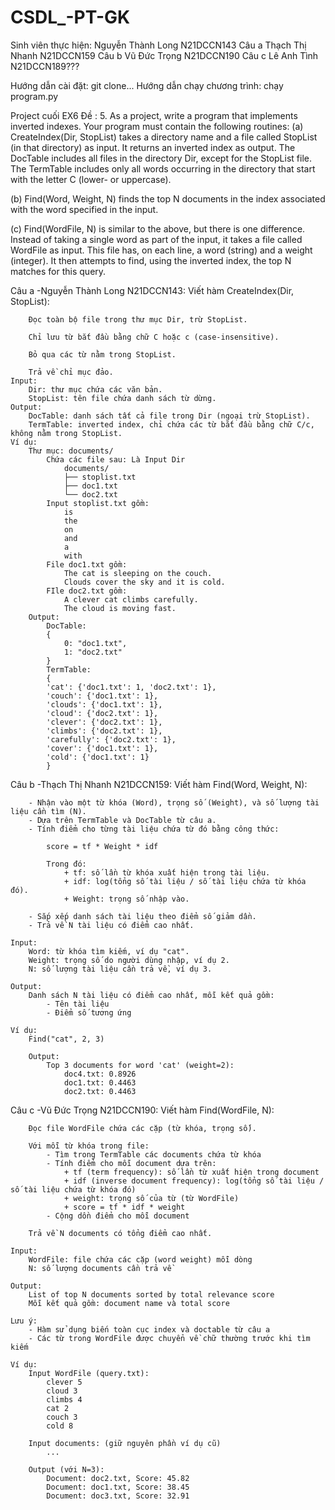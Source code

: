 # CSDL_-PT-GK
Sinh viên thực hiện:
Nguyễn Thành Long	N21DCCN143     Câu a
Thạch Thị Nhanh	    N21DCCN159     Câu b
Vũ Đức Trọng	    N21DCCN190     Câu c
Lê Anh Tình	        N21DCCN189???

Hướng dẫn cài đặt: git clone...
Hướng dẫn chạy chương trình: chạy program.py

Project cuối EX6
Đề :
5. As a project, write a program that implements inverted indexes. Your program must contain the following routines:
(a) CreateIndex(Dir, StopList) takes a directory name and a file called StopList (in that directory) as input. It returns an inverted index as output. The DocTable includes all files in the directory Dir, except for the StopList file. The TermTable includes only all words occurring in the directory that start with the letter C (lower- or uppercase).

(b) Find(Word, Weight, N) finds the top N documents in the index associated with the word specified in the input.

(c) Find(WordFile, N) is similar to the above, but there is one difference. Instead of taking a single word as part of the input, it takes a file called WordFile as input. This file has, on each line, a word (string) and a weight (integer). It then attempts to find, using the inverted index, the top N matches for this query.

Câu a -Nguyễn Thành Long N21DCCN143:
    Viết hàm CreateIndex(Dir, StopList):

        Đọc toàn bộ file trong thư mục Dir, trừ StopList.

        Chỉ lưu từ bắt đầu bằng chữ C hoặc c (case-insensitive).

        Bỏ qua các từ nằm trong StopList.

        Trả về chỉ mục đảo.
    Input:
        Dir: thư mục chứa các văn bản.
        StopList: tên file chứa danh sách từ dừng.
    Output:
        DocTable: danh sách tất cả file trong Dir (ngoại trừ StopList).
        TermTable: inverted index, chỉ chứa các từ bắt đầu bằng chữ C/c, không nằm trong StopList.
    Ví dụ:
        Thư mục: documents/
            Chứa các file sau: Là Input Dir
                documents/
                ├── stoplist.txt
                ├── doc1.txt
                └── doc2.txt
            Input stoplist.txt gồm:
                is
                the
                on
                and
                a
                with
            File doc1.txt gồm:
                The cat is sleeping on the couch.
                Clouds cover the sky and it is cold.
            FIle doc2.txt gồm:
                A clever cat climbs carefully.
                The cloud is moving fast.
        Output: 
            DocTable:
            {
                0: "doc1.txt",
                1: "doc2.txt"
            }
            TermTable:
            {
            'cat': {'doc1.txt': 1, 'doc2.txt': 1},
            'couch': {'doc1.txt': 1},
            'clouds': {'doc1.txt': 1},
            'cloud': {'doc2.txt': 1},
            'clever': {'doc2.txt': 1},
            'climbs': {'doc2.txt': 1},
            'carefully': {'doc2.txt': 1},
            'cover': {'doc1.txt': 1},
            'cold': {'doc1.txt': 1}
            }

Câu b -Thạch Thị Nhanh N21DCCN159:
    Viết hàm Find(Word, Weight, N):

        - Nhận vào một từ khóa (Word), trọng số (Weight), và số lượng tài liệu cần tìm (N).
        - Dựa trên TermTable và DocTable từ câu a.
        - Tính điểm cho từng tài liệu chứa từ đó bằng công thức:

            score = tf * Weight * idf

            Trong đó:
                + tf: số lần từ khóa xuất hiện trong tài liệu.
                + idf: log(tổng số tài liệu / số tài liệu chứa từ khóa đó).
                + Weight: trọng số nhập vào.

        - Sắp xếp danh sách tài liệu theo điểm số giảm dần.
        - Trả về N tài liệu có điểm cao nhất.

    Input:
        Word: từ khóa tìm kiếm, ví dụ "cat".
        Weight: trọng số do người dùng nhập, ví dụ 2.
        N: số lượng tài liệu cần trả về, ví dụ 3.

    Output:
        Danh sách N tài liệu có điểm cao nhất, mỗi kết quả gồm:
            - Tên tài liệu
            - Điểm số tương ứng

    Ví dụ:
        Find("cat", 2, 3)

        Output:
            Top 3 documents for word 'cat' (weight=2):
                doc4.txt: 0.8926
                doc1.txt: 0.4463
                doc2.txt: 0.4463


Câu c -Vũ Đức Trọng N21DCCN190:
    Viết hàm Find(WordFile, N):

        Đọc file WordFile chứa các cặp (từ khóa, trọng số).

        Với mỗi từ khóa trong file:
            - Tìm trong TermTable các documents chứa từ khóa
            - Tính điểm cho mỗi document dựa trên:
                + tf (term frequency): số lần từ xuất hiện trong document
                + idf (inverse document frequency): log(tổng số tài liệu / số tài liệu chứa từ khóa đó)
                + weight: trọng số của từ (từ WordFile)
                + score = tf * idf * weight
            - Cộng dồn điểm cho mỗi document

        Trả về N documents có tổng điểm cao nhất.

    Input:
        WordFile: file chứa các cặp (word weight) mỗi dòng
        N: số lượng documents cần trả về
        
    Output:
        List of top N documents sorted by total relevance score
        Mỗi kết quả gồm: document name và total score

    Lưu ý: 
        - Hàm sử dụng biến toàn cục index và doctable từ câu a
        - Các từ trong WordFile được chuyển về chữ thường trước khi tìm kiếm

    Ví dụ:
        Input WordFile (query.txt):
            clever 5
            cloud 3
            climbs 4
            cat 2
            couch 3
            cold 8

        Input documents: (giữ nguyên phần ví dụ cũ)
            ...

        Output (với N=3): 
            Document: doc2.txt, Score: 45.82
            Document: doc1.txt, Score: 38.45
            Document: doc3.txt, Score: 32.91